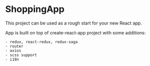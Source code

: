 # ShoppingApp

This project can be used as a rough start for your new React app.

App is built on top of create-react-app project with some additions:

    - redux, react-redux, redux-saga
    - router 
    - axios
    - scss support
    - i18n
